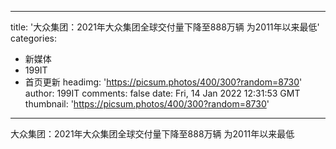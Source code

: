 
---
title: '大众集团：2021年大众集团全球交付量下降至888万辆 为2011年以来最低'
categories: 
 - 新媒体
 - 199IT
 - 首页更新
headimg: 'https://picsum.photos/400/300?random=8730'
author: 199IT
comments: false
date: Fri, 14 Jan 2022 12:31:53 GMT
thumbnail: 'https://picsum.photos/400/300?random=8730'
---

<div>   
大众集团：2021年大众集团全球交付量下降至888万辆 为2011年以来最低  
</div>
            